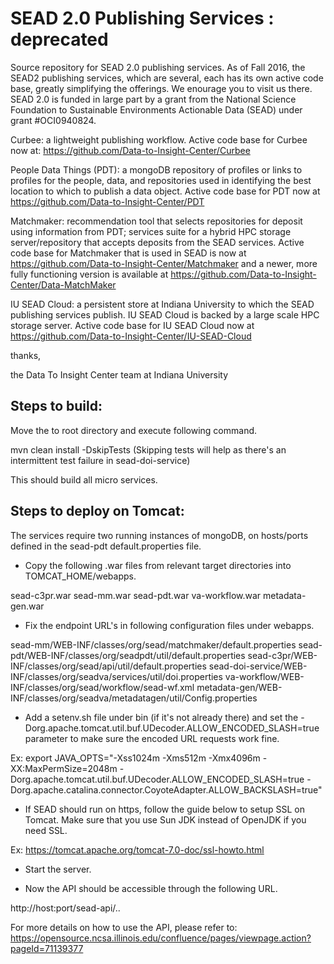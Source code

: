 SEAD 2.0 Publishing Services : deprecated
==========================================

Source repository for SEAD 2.0 publishing services.  As of Fall 2016, the SEAD2 publishing services, which are several, each has its own active code base, greatly simplifying the offerings. We enourage you to visit us there. SEAD 2.0 is funded in large part by a grant from the National Science Foundation to Sustainable Environments Actionable Data (SEAD) under grant #OCI0940824. 

Curbee: a lightweight publishing workflow.  Active code base for Curbee now at: https://github.com/Data-to-Insight-Center/Curbee

People Data Things (PDT): a mongoDB repository of profiles or links to profiles for the people, data, and repositories used in identifying the best location to which to publish a data object. Active code base for PDT now at https://github.com/Data-to-Insight-Center/PDT

Matchmaker:  recommendation tool that selects repositories for deposit using information from PDT; services suite for a hybrid HPC storage server/repository that accepts deposits from the SEAD services.    Active code base for Matchmaker that is used in SEAD is now at  https://github.com/Data-to-Insight-Center/Matchmaker   and a newer, more fully functioning version is available at  https://github.com/Data-to-Insight-Center/Data-MatchMaker

IU SEAD Cloud:  a persistent store at Indiana University to which the SEAD publishing services publish.  IU SEAD Cloud is backed by a large scale HPC storage server. Active code base for IU SEAD Cloud now at https://github.com/Data-to-Insight-Center/IU-SEAD-Cloud 

thanks, 

the Data To Insight Center team at Indiana University

Steps to build:
---------------

Move the to root directory and execute following command.

mvn clean install -DskipTests
(Skipping tests will help as there's an intermittent test failure in sead-doi-service)

This should build all micro services.

Steps to deploy on Tomcat:
--------------------------

The services require two running instances of mongoDB, on hosts/ports defined in the sead-pdt default.properties file.

* Copy the following .war files from relevant target directories into TOMCAT_HOME/webapps.

sead-c3pr.war
sead-mm.war
sead-pdt.war
va-workflow.war
metadata-gen.war


* Fix the endpoint URL's in following configuration files under webapps.

sead-mm/WEB-INF/classes/org/sead/matchmaker/default.properties
sead-pdt/WEB-INF/classes/org/seadpdt/util/default.properties
sead-c3pr/WEB-INF/classes/org/sead/api/util/default.properties
sead-doi-service/WEB-INF/classes/org/seadva/services/util/doi.properties
va-workflow/WEB-INF/classes/org/sead/workflow/sead-wf.xml
metadata-gen/WEB-INF/classes/org/seadva/metadatagen/util/Config.properties

* Add a setenv.sh file under bin (if it's not already there) and set the 
-Dorg.apache.tomcat.util.buf.UDecoder.ALLOW_ENCODED_SLASH=true parameter to make
sure the encoded URL requests work fine.

Ex: 
export JAVA_OPTS="-Xss1024m -Xms512m -Xmx4096m -XX:MaxPermSize=2048m -Dorg.apache.tomcat.util.buf.UDecoder.ALLOW_ENCODED_SLASH=true -Dorg.apache.catalina.connector.CoyoteAdapter.ALLOW_BACKSLASH=true"

* If SEAD should run on https, follow the guide below to setup SSL on Tomcat. Make sure that
you use Sun JDK instead of OpenJDK if you need SSL.

Ex:
https://tomcat.apache.org/tomcat-7.0-doc/ssl-howto.html

* Start the server.

* Now the API should be accessible through the following URL.

http://host:port/sead-api/..

For more details on how to use the API, please refer to:
https://opensource.ncsa.illinois.edu/confluence/pages/viewpage.action?pageId=71139377
